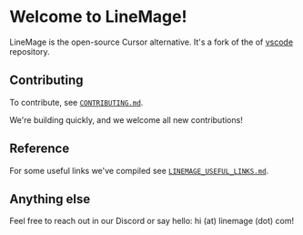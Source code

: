 # Welcome to LineMage!


LineMage is the open-source Cursor alternative. It's a fork of the of [vscode](https://github.com/microsoft/vscode) repository.



## Contributing

To contribute, see [`CONTRIBUTING.md`](https://github.com/linemagedev/linemage/blob/main/CONTRIBUTING.md).

We're building quickly, and we welcome all new contributions!

## Reference
For some useful links we've compiled see [`LINEMAGE_USEFUL_LINKS.md`](https://github.com/linemagedev/linemage/blob/main/LINEMAGE_VSCODE_GUIDE.md).

## Anything else
Feel free to reach out in our Discord or say hello: hi (at) linemage (dot) com!


